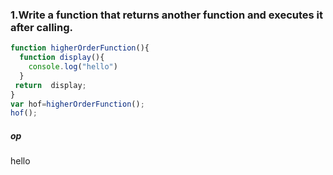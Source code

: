 ### 1.Write a function that returns another function and executes it after calling.

```js  
function higherOrderFunction(){
  function display(){
    console.log("hello")
  }
 return  display;
}
var hof=higherOrderFunction();
hof();
```
##### op
hello

